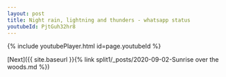 ```yaml
---
layout: post
title: Night rain, lightning and thunders - whatsapp status
youtubeId: PjtGuh32hr8
---
```

 
 
 
 
 


{% include youtubePlayer.html id=page.youtubeId %}

[Next]({{ site.baseurl }}{% link split1/_posts/2020-09-02-Sunrise over the woods.md %})


